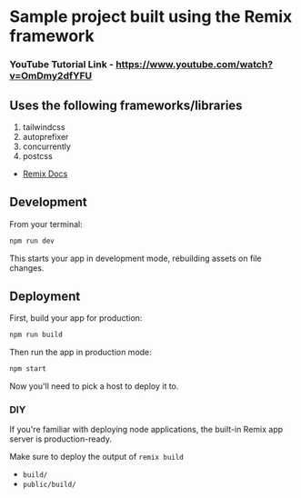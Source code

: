 # Sample project built using the Remix framework

### YouTube Tutorial Link - https://www.youtube.com/watch?v=OmDmy2dfYFU

## Uses the following frameworks/libraries

1. tailwindcss
2. autoprefixer
3. concurrently
4. postcss

- [Remix Docs](https://remix.run/docs)

## Development

From your terminal:

```sh
npm run dev
```

This starts your app in development mode, rebuilding assets on file changes.

## Deployment

First, build your app for production:

```sh
npm run build
```

Then run the app in production mode:

```sh
npm start
```

Now you'll need to pick a host to deploy it to.

### DIY

If you're familiar with deploying node applications, the built-in Remix app server is production-ready.

Make sure to deploy the output of `remix build`

- `build/`
- `public/build/`
